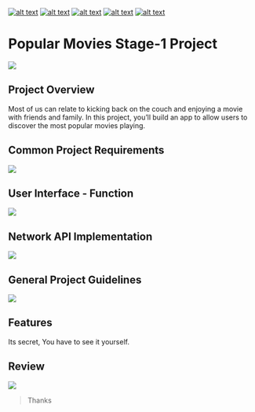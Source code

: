 <!-- Please don't remove this: Grab your social icons from https://github.com/carlsednaoui/gitsocial -->

<!-- display the social media buttons in your README -->

[![alt text][1.1]][1] 		[![alt text][2.1]][2] 		[![alt text][3.1]][3]		[![alt text][4.1]][4]		[![alt text][5.1]][5]


<!-- links to social media icons -->
<!-- no need to change these -->

<!-- icons with padding -->

[1.1]: http://i.imgur.com/tXSoThF.png (Twitter)
[2.1]: http://i.imgur.com/P3YfQoD.png (Facebook)
[3.1]: http://i.imgur.com/yCsTjba.png (Google+)
[4.1]: https://ppxdev.files.wordpress.com/2018/10/aln.png (Linkedin)
[5.1]: http://i.imgur.com/0o48UoR.png (Github)

<!-- links to your social media accounts -->
<!-- update these accordingly -->

[1]: http://www.twitter.com/imtrilokia
[2]: http://www.facebook.com/abhinandan.trilokia
[3]: https://plus.google.com/+AbhinandanTrilokia
[4]: https://www.linkedin.com/in/abhinandantrilokia/
[5]: https://github.com/Trilokia


<!-- Please don't remove this: Grab your social icons from https://github.com/carlsednaoui/gitsocial -->
# Popular Movies Stage-1 Project
![](https://ppxdev.files.wordpress.com/2018/10/pmas11n.png)

## Project Overview
Most of us can relate to kicking back on the couch and enjoying a movie with friends and family. In this project, you’ll build an app to allow users to discover the most popular movies playing.

## Common Project Requirements
![](https://ppxdev.files.wordpress.com/2018/10/pmaa11.png)

## User Interface - Function
![](https://ppxdev.files.wordpress.com/2018/10/pmaa21.png)

## Network API Implementation
![](https://ppxdev.files.wordpress.com/2018/10/pmaa31.png)

## General Project Guidelines
![](https://ppxdev.files.wordpress.com/2018/10/pmaa41.png)

## Features
Its secret, You have to see it yourself.

## Review
![](https://ppxdev.files.wordpress.com/2018/10/pmaa51.png)

>Thanks
